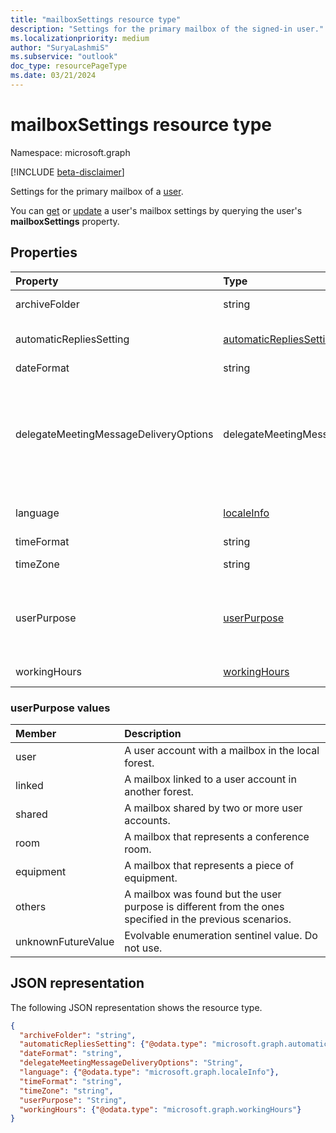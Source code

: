 ```yaml
---
title: "mailboxSettings resource type"
description: "Settings for the primary mailbox of the signed-in user."
ms.localizationpriority: medium
author: "SuryaLashmiS"
ms.subservice: "outlook"
doc_type: resourcePageType
ms.date: 03/21/2024
---
```


# mailboxSettings resource type

Namespace: microsoft.graph

[!INCLUDE [beta-disclaimer](../../includes/beta-disclaimer.md)]

Settings for the primary mailbox of a [user](user.md).

You can [get](../api/user-get-mailboxsettings.md) or [update](../api/user-update-mailboxsettings.md) a user's mailbox settings by querying the user's **mailboxSettings** property.


## Properties
| Property	   | Type	|Description|
|:---------------|:--------|:----------|
|archiveFolder|string|Folder ID of an archive folder for the user. Read-only.|
|automaticRepliesSetting|[automaticRepliesSetting](automaticrepliessetting.md)|Configuration settings to automatically notify the sender of an incoming email with a message from the signed-in user.|
|dateFormat|string|The date format for the user's mailbox.|
|delegateMeetingMessageDeliveryOptions|delegateMeetingMessageDeliveryOptions| If the user has a calendar delegate, this specifies whether the delegate, mailbox owner, or both receive meeting messages and meeting responses. Possible values are: `sendToDelegateAndInformationToPrincipal`, `sendToDelegateAndPrincipal`, `sendToDelegateOnly`. The default is `sendToDelegateOnly`.|
|language|[localeInfo](localeinfo.md)|The locale information for the user, including the preferred language and country/region.|
|timeFormat|string|The time format for the user's mailbox.|
|timeZone|string|The default time zone for the user's mailbox.|
|userPurpose|[userPurpose](#userpurpose-values)|The purpose of the mailbox. Differentiates a mailbox for a single user from a shared mailbox and equipment mailbox in Exchange Online. Possible values are: `user`, `linked`, `shared`, `room`, `equipment`, `others`, `unknownFutureValue`. Read-only. |
|workingHours|[workingHours](workinghours.md)|The days of the week and hours in a specific time zone that the user works.|

### userPurpose values
| Member             | Description                                                                                              |
|:-------------------|:---------------------------------------------------------------------------------------------------------|
| user               | A user account with a mailbox in the local forest.                                                       |
| linked             | A mailbox linked to a user account in another forest.                                                    |
| shared             | A mailbox shared by two or more user accounts.                                                           |
| room               | A mailbox that represents a conference room.                                                             |
| equipment          | A mailbox that represents a piece of equipment.                                                          |
| others             | A mailbox was found but the user purpose is different from the ones specified in the previous scenarios. |
| unknownFutureValue | Evolvable enumeration sentinel value. Do not use.                                                        |

## JSON representation

The following JSON representation shows the resource type.

<!-- {
  "blockType": "resource",
  "optionalProperties": [
    "archiveFolder"
  ],
  "@odata.type": "microsoft.graph.mailboxSettings"
}-->

```json
{
  "archiveFolder": "string",
  "automaticRepliesSetting": {"@odata.type": "microsoft.graph.automaticRepliesSetting"},
  "dateFormat": "string",
  "delegateMeetingMessageDeliveryOptions": "String",
  "language": {"@odata.type": "microsoft.graph.localeInfo"},
  "timeFormat": "string",
  "timeZone": "string",
  "userPurpose": "String",
  "workingHours": {"@odata.type": "microsoft.graph.workingHours"}
}
```

<!-- uuid: 8fcb5dbc-d5aa-4681-8e31-b001d5168d79
2015-10-25 14:57:30 UTC -->
<!--
{
  "type": "#page.annotation",
  "description": "mailboxSettings resource",
  "keywords": "",
  "section": "documentation",
  "tocPath": "",
  "suppressions": []
}
-->


